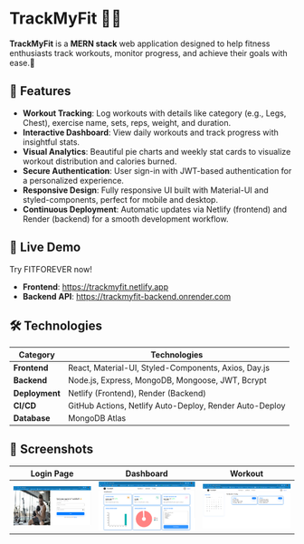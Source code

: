 # TrackMyFit 🏋️‍♂️

**TrackMyFit** is a **MERN stack** web application designed to help fitness enthusiasts track workouts, monitor progress, and achieve their goals with ease.💪

## 🌟 Features

- **Workout Tracking**: Log workouts with details like category (e.g., Legs, Chest), exercise name, sets, reps, weight, and duration.
- **Interactive Dashboard**: View daily workouts and track progress with insightful stats.
- **Visual Analytics**: Beautiful pie charts and weekly stat cards to visualize workout distribution and calories burned.
- **Secure Authentication**: User sign-in with JWT-based authentication for a personalized experience.
- **Responsive Design**: Fully responsive UI built with Material-UI and styled-components, perfect for mobile and desktop.
- **Continuous Deployment**: Automatic updates via Netlify (frontend) and Render (backend) for a smooth development workflow.

## 🚀 Live Demo

Try FITFOREVER now!

- **Frontend**: https://trackmyfit.netlify.app
- **Backend API**: https://trackmyfit-backend.onrender.com

## 🛠️ Technologies

| Category | Technologies |
| --- | --- |
| **Frontend** | React, Material-UI, Styled-Components, Axios, Day.js |
| **Backend** | Node.js, Express, MongoDB, Mongoose, JWT, Bcrypt |
| **Deployment** | Netlify (Frontend), Render (Backend) |
| **CI/CD** | GitHub Actions, Netlify Auto-Deploy, Render Auto-Deploy |
| **Database** | MongoDB Atlas |

## 📸 Screenshots

| Login Page | Dashboard | Workout |
| --- | --- | --- |
| ![Login Screenshot](screenshots/login.png) | ![Dashboard Screenshot](screenshots/dashboard.png) | ![Add Workout Screenshot](screenshots/workouts.png) | ![Contact Screenshot](screenshots/contact.png)
